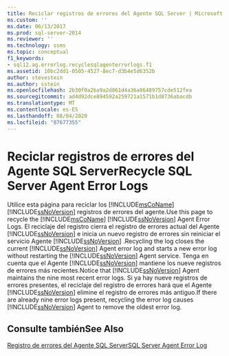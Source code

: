 ```yaml
---
title: Reciclar registros de errores del Agente SQL Server | Microsoft Docs
ms.custom: ''
ms.date: 06/13/2017
ms.prod: sql-server-2014
ms.reviewer: ''
ms.technology: ssms
ms.topic: conceptual
f1_keywords:
- sql12.ag.errorlog.recyclesqlagenterrorlogs.f1
ms.assetid: 10bc2dd1-0505-4527-8ec7-d3b4e5d6352b
author: stevestein
ms.author: sstein
ms.openlocfilehash: 2b30f0a2ba9a2d861d4a36a86489757cde512fea
ms.sourcegitcommit: ad4d92dce894592a259721a1571b1d8736abacdb
ms.translationtype: MT
ms.contentlocale: es-ES
ms.lasthandoff: 08/04/2020
ms.locfileid: "87677355"
---
```

# <a name="recycle-sql-server-agent-error-logs"></a><span data-ttu-id="d8239-102">Reciclar registros de errores del Agente SQL Server</span><span class="sxs-lookup"><span data-stu-id="d8239-102">Recycle SQL Server Agent Error Logs</span></span>
  <span data-ttu-id="d8239-103">Utilice esta página para reciclar los [!INCLUDE[msCoName](../../includes/msconame-md.md)] [!INCLUDE[ssNoVersion](../../includes/ssnoversion-md.md)] registros de errores del agente.</span><span class="sxs-lookup"><span data-stu-id="d8239-103">Use this page to recycle the [!INCLUDE[msCoName](../../includes/msconame-md.md)] [!INCLUDE[ssNoVersion](../../includes/ssnoversion-md.md)] Agent Error Logs.</span></span> <span data-ttu-id="d8239-104">El reciclaje del registro cierra el registro de errores actual del Agente [!INCLUDE[ssNoVersion](../../includes/ssnoversion-md.md)] e inicia un nuevo registro de errores sin reiniciar el servicio Agente [!INCLUDE[ssNoVersion](../../includes/ssnoversion-md.md)] .</span><span class="sxs-lookup"><span data-stu-id="d8239-104">Recycling the log closes the current [!INCLUDE[ssNoVersion](../../includes/ssnoversion-md.md)] Agent error log and starts a new error log without restarting the [!INCLUDE[ssNoVersion](../../includes/ssnoversion-md.md)] Agent service.</span></span> <span data-ttu-id="d8239-105">Tenga en cuenta que el Agente [!INCLUDE[ssNoVersion](../../includes/ssnoversion-md.md)] mantiene los nueve registros de errores más recientes.</span><span class="sxs-lookup"><span data-stu-id="d8239-105">Notice that [!INCLUDE[ssNoVersion](../../includes/ssnoversion-md.md)] Agent maintains the nine most recent error logs.</span></span> <span data-ttu-id="d8239-106">Si ya hay nueve registros de errores presentes, el reciclaje del registro de errores hará que el Agente [!INCLUDE[ssNoVersion](../../includes/ssnoversion-md.md)] elimine el registro de errores más antiguo.</span><span class="sxs-lookup"><span data-stu-id="d8239-106">If there are already nine error logs present, recycling the error log causes [!INCLUDE[ssNoVersion](../../includes/ssnoversion-md.md)] Agent to remove the oldest error log.</span></span>  
  
## <a name="see-also"></a><span data-ttu-id="d8239-107">Consulte también</span><span class="sxs-lookup"><span data-stu-id="d8239-107">See Also</span></span>  
 [<span data-ttu-id="d8239-108">Registro de errores del Agente SQL Server</span><span class="sxs-lookup"><span data-stu-id="d8239-108">SQL Server Agent Error Log</span></span>](sql-server-agent-error-log.md)  
  
  

